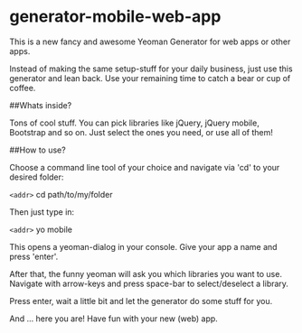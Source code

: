 generator-mobile-web-app
========================

This is a new fancy and awesome Yeoman Generator for web apps or other apps. 

Instead of making the same setup-stuff for your daily business, just use this generator and lean back. Use your remaining time to catch a bear or cup of coffee.


##Whats inside?

Tons of cool stuff. You can pick libraries like jQuery, jQuery mobile, Bootstrap and so on. Just select the ones you need, or use all of them!


##How to use?

Choose a command line tool of your choice and navigate via 'cd' to your desired folder:

`<addr>` cd path/to/my/folder

Then just type in:

`<addr>` yo mobile

This opens a yeoman-dialog in your console. 
Give your app a name and press 'enter'.

After that, the funny yeoman will ask you which libraries you want to use. Navigate with arrow-keys and press space-bar to select/deselect a library.

Press enter, wait a little bit and let the generator do some stuff for you.

And ... here you are! Have fun with your new (web) app.